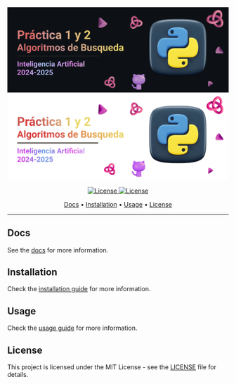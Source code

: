 <div align="center">
  <img src="/.github/images/github-header-image.webp#gh-dark-mode-only" alt="GitHub Header Image" width="auto" />
  <img src="/.github/images/github-header-image-light.webp#gh-light-mode-only" alt="GitHub Header Image" width="auto" />
  
  <!-- Badges -->
  <p></p> 
  <a href="https://ull.es">
    <img
      alt="License"
      src="https://img.shields.io/badge/ULL-5C068C?style=for-the-badge&logo=gitbook&labelColor=302D41"
    />
  </a>
  <a href="https://github.com/hadronomy/PR1-IA-2425/blob/main/LICENSE">
    <img
      alt="License"
      src="https://img.shields.io/badge/MIT-EE999F?style=for-the-badge&logo=starship&label=LICENSE&labelColor=302D41"
    />
  </a>
  <p></p>
  <!-- TOC -->
  <a href="#docs">Docs</a> •
  <a href="#build">Installation</a> •
  <a href="#usage">Usage</a> •
  <a href="#license">License</a>
  <hr />
</div>

## Docs

See the [docs](https://hadronomy.github.io/PR1y2-IA-2425) for more information.

## Installation

Check the [installation guide](https://hadronomy.github.io/PR1y2-IA-2425/installation.html) for more information.

## Usage

Check the [usage guide](https://hadronomy.github.io/PR1y2-IA-2425/usage.html) for more information.

## License

This project is licensed under the MIT License -
see the [LICENSE](/LICENSE) file for details.
